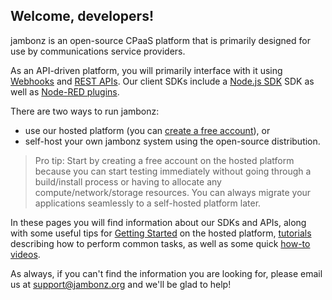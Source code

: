 ## Welcome, developers!

jambonz is an open-source CPaaS platform that is primarily designed for use by communications service providers.  

As an API-driven platform, you will primarily interface with it using [Webhooks](/docs/webhooks/overview/) and [REST APIs](/docs/rest/overview/).  Our client SDKs include a [Node.js SDK]() SDK as well as [Node-RED plugins]().  

There are two ways to run jambonz:
- use our hosted platform (you can [create a free account](https://jambonz.us/register)), or
- self-host your own jambonz system using the open-source distribution.

> Pro tip: Start by creating a free account on the hosted platform because you can start testing immediately without going through a build/install process or having to allocate any compute/network/storage resources. You can always migrate your applications seamlessly to a self-hosted platform later.

In these  pages you will find information about our SDKs and APIs, along with some useful tips for [Getting Started]() on the hosted platform, [tutorials]() describing how to perform common tasks, as well as some quick [how-to videos]().

As always, if you can't find the information you are looking for, please email us at support@jambonz.org and we'll be glad to help!